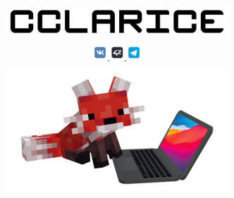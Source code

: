 <p align="center">
  <a href="https://github.com/cclarice">
    <img src="https://github.com/cclarice/images/blob/main/Strings/cclarice_logo_obv.png"/>
  </a>
</p>

<p align="center">
  <a href="https://vk.com/cclarice">
     <img src="https://github.com/cclarice/images/blob/main/Logos/vk.png" height="35em">
  </a>
  <a href="https://profile.intra.42.fr/users/cclarice">
      <img src="https://github.com/cclarice/images/blob/main/Logos/intra.png" height="35em">
  </a>
  <a href="https://t.me/cclarice">
      <img src="https://github.com/cclarice/images/blob/main/Logos/telegram.png" height="35em">
  </a>
</p>

<p align="center">
  <a href="https://github.com/cclarice">
    <img src="https://github.com/cclarice/images/blob/main/Foxes/Fox%20Sitting%20Light.png"/>
  </a>
</p>

<!--
**cclarice/cclarice** is a ✨ _special_ ✨ repository because its `README.md` (this file) appears on your GitHub profile.

Here are some ideas to get you started:

- 🔭 I’m currently working on ...
- 🌱 I’m currently learning ...
- 👯 I’m looking to collaborate on ...
- 🤔 I’m looking for help with ...
- 💬 Ask me about ...
- 📫 How to reach me: ...
- 😄 Pronouns: ...
- ⚡ Fun fact: ...
-->

